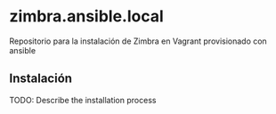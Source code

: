 # zimbra.ansible.local

Repositorio para la instalación de Zimbra en Vagrant provisionado con ansible

## Instalación

TODO: Describe the installation process




